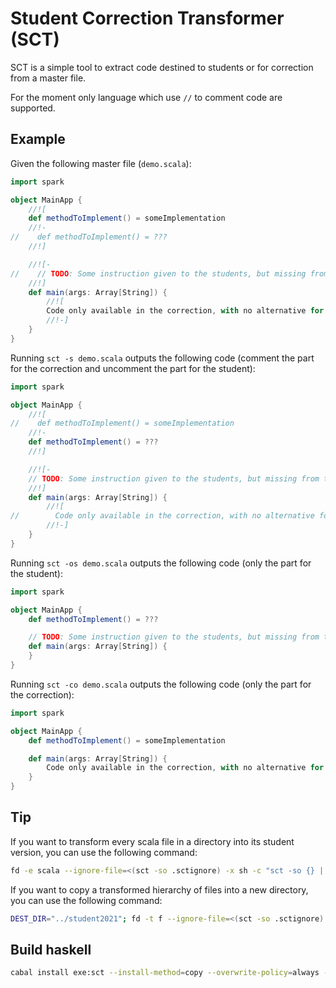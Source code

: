 # Student Correction Transformer (SCT)

SCT is a simple tool to extract code destined to students or for correction from a master file.

For the moment only language which use `//` to comment code are supported.

## Example

Given the following master file (`demo.scala`):

```scala
import spark

object MainApp {
    //![
    def methodToImplement() = someImplementation
    //!-
//    def methodToImplement() = ???
    //!]

    //![-
//    // TODO: Some instruction given to the students, but missing from the correction.    
    //!]
    def main(args: Array[String]) {
        //![
        Code only available in the correction, with no alternative for student.
        //!-]  
    }
}
```

Running `sct -s demo.scala` outputs the following code (comment the part for the correction and uncomment the part for the student):

```scala
import spark

object MainApp {
    //![
//    def methodToImplement() = someImplementation
    //!-
    def methodToImplement() = ???
    //!]

    //![-
    // TODO: Some instruction given to the students, but missing from the correction.    
    //!]
    def main(args: Array[String]) {
        //![
//        Code only available in the correction, with no alternative for student.
        //!-]  
    }
}
```

Running `sct -os demo.scala` outputs the following code (only the part for the student):

```scala
import spark

object MainApp {
    def methodToImplement() = ???

    // TODO: Some instruction given to the students, but missing from the correction.    
    def main(args: Array[String]) {
    }
}
```

Running `sct -co demo.scala` outputs the following code (only the part for the correction):

```scala
import spark

object MainApp {
    def methodToImplement() = someImplementation

    def main(args: Array[String]) {
        Code only available in the correction, with no alternative for student.
    }
}
```

## Tip

If you want to transform every scala file in a directory into its student version, you can use the following command:

```sh
fd -e scala --ignore-file=<(sct -so .sctignore) -x sh -c "sct -so {} | sponge {}"
```

If you want to copy a transformed hierarchy of files into a new directory, you can use the following command:

```sh
DEST_DIR="../student2021"; fd -t f --ignore-file=<(sct -so .sctignore) -x sh -c "mkdir -p $DEST_DIR/{//}; sct -so {} > $DEST_DIR/{}"
```

## Build haskell

```sh
cabal install exe:sct --install-method=copy --overwrite-policy=always --installdir=dist
```

